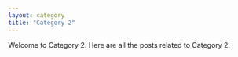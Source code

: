 ```yaml
---
layout: category
title: "Category 2"
---
```

Welcome to Category 2. Here are all the posts related to Category 2.
